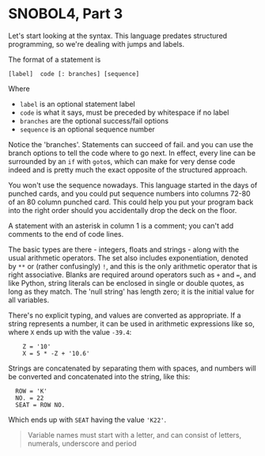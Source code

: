 # SNOBOL4, Part 3

Let's start looking at the syntax. This language predates structured programming, so we're dealing with jumps and labels.

The format of a statement is

```
[label]  code [: branches] [sequence]
```
Where

- `label` is an optional statement label
- `code` is what it says, must be preceded by whitespace if no label
- `branches` are the optional success/fail options
- `sequence` is an optional sequence number

Notice the 'branches'. Statements can succeed of fail. and you can use the branch options to tell the code where to go next. In effect, every line can be surrounded by an `if` with `goto`s, which can make for very dense code indeed and is pretty much the exact opposite of the structured approach.

You won't use the sequence nowadays. This language started in the days of punched cards, and you could put sequence numbers into columns 72-80 of an 80 column punched card. This could help you put your program back into the right order should you accidentally drop the deck on the floor.

A statement with an asterisk in column 1 is a comment; you can't add comments to the end of code lines.

The basic types are there - integers, floats and strings - along with the usual arithmetic operators. The set also includes exponentiation, denoted by `**` or (rather confusingly) `!`, and this is the only arithmetic operator that is right associative. Blanks are required around operators such as `+` and `=`, and like Python, string literals can be enclosed in single or double quotes, as long as they match. The 'null string' has length zero; it is the initial value for all variables.

There's no explicit typing, and values are converted as appropriate. If a string represents a number, it can be used in arithmetic expressions like so, where `X` ends up with the value `-39.4`:

```
    Z = '10'
    X = 5 * -Z + '10.6'
```

Strings are concatenated by separating them with spaces, and numbers will be converted and concatenated into the string, like this:

```
  ROW = 'K'
  NO. = 22
  SEAT = ROW NO.
```

Which ends up with `SEAT` having the value `'K22'`. 

> Variable names must start with a letter, and can consist of letters, numerals, underscore and period
